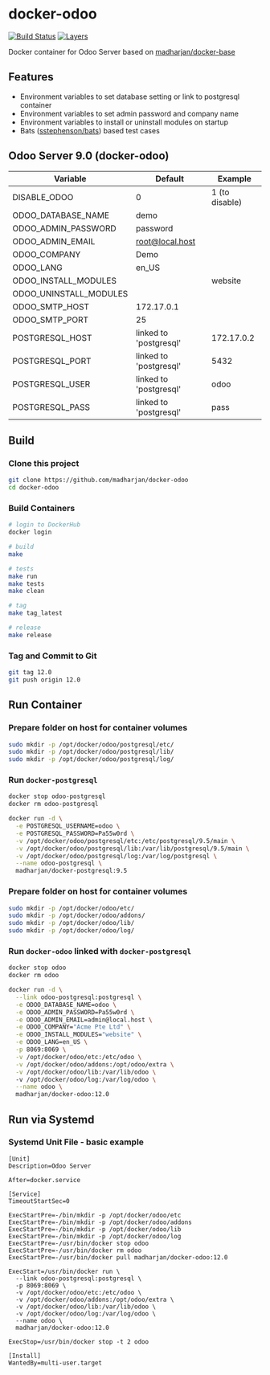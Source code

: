 # docker-odoo

[![Build Status](https://travis-ci.com/madharjan/docker-odoo.svg?branch=master)](https://travis-ci.com/madharjan/docker-odoo)
[![Layers](https://images.microbadger.com/badges/image/madharjan/docker-odoo.svg)](http://microbadger.com/images/madharjan/docker-odoo)

Docker container for Odoo Server based on [madharjan/docker-base](https://github.com/madharjan/docker-base/)

## Features

* Environment variables to set database setting or link to postgresql container
* Environment variables to set admin password and company name
* Environment variables to install or uninstall modules on startup
* Bats ([sstephenson/bats](https://github.com/sstephenson/bats/)) based test cases

## Odoo Server 9.0 (docker-odoo)

| Variable               | Default                | Example          |
|------------------------|------------------------|------------------|
| DISABLE_ODOO           | 0                      | 1 (to disable)   |
| ODOO_DATABASE_NAME     | demo                   |                  |
| ODOO_ADMIN_PASSWORD    | password               |                  |
| ODOO_ADMIN_EMAIL       | root@local.host        |                  |
| ODOO_COMPANY           | Demo                   |                  |
| ODOO_LANG              | en_US                  |                  |
| ODOO_INSTALL_MODULES   |                        | website          |
| ODOO_UNINSTALL_MODULES |                        |                  |
| ODOO_SMTP_HOST         | 172.17.0.1             |                  |
| ODOO_SMTP_PORT         | 25                     |                  |
| POSTGRESQL_HOST        | linked to 'postgresql' | 172.17.0.2       |
| POSTGRESQL_PORT        | linked to 'postgresql' | 5432             |
| POSTGRESQL_USER        | linked to 'postgresql' | odoo             |
| POSTGRESQL_PASS        | linked to 'postgresql' | pass              |


## Build

### Clone this project

```bash
git clone https://github.com/madharjan/docker-odoo
cd docker-odoo
```

### Build Containers

```bash
# login to DockerHub
docker login

# build
make

# tests
make run
make tests
make clean

# tag
make tag_latest

# release
make release
```

### Tag and Commit to Git

```bash
git tag 12.0
git push origin 12.0
```

## Run Container

### Prepare folder on host for container volumes

```bash
sudo mkdir -p /opt/docker/odoo/postgresql/etc/
sudo mkdir -p /opt/docker/odoo/postgresql/lib/
sudo mkdir -p /opt/docker/odoo/postgresql/log/
```

### Run `docker-postgresql`

```bash
docker stop odoo-postgresql
docker rm odoo-postgresql

docker run -d \
  -e POSTGRESQL_USERNAME=odoo \
  -e POSTGRESQL_PASSWORD=Pa55w0rd \
  -v /opt/docker/odoo/postgresql/etc:/etc/postgresql/9.5/main \
  -v /opt/docker/odoo/postgresql/lib:/var/lib/postgresql/9.5/main \
  -v /opt/docker/odoo/postgresql/log:/var/log/postgresql \
  --name odoo-postgresql \
  madharjan/docker-postgresql:9.5
```

### Prepare folder on host for container volumes

```bash
sudo mkdir -p /opt/docker/odoo/etc/
sudo mkdir -p /opt/docker/odoo/addons/
sudo mkdir -p /opt/docker/odoo/lib/
sudo mkdir -p /opt/docker/odoo/log/
```

### Run `docker-odoo` linked with `docker-postgresql`

```bash
docker stop odoo
docker rm odoo

docker run -d \
  --link odoo-postgresql:postgresql \
  -e ODOO_DATABASE_NAME=odoo \
  -e ODOO_ADMIN_PASSWORD=Pa55w0rd \
  -e ODOO_ADMIN_EMAIL=admin@local.host \
  -e ODOO_COMPANY="Acme Pte Ltd" \
  -e ODOO_INSTALL_MODULES="website" \
  -e ODOO_LANG=en_US \
  -p 8069:8069 \
  -v /opt/docker/odoo/etc:/etc/odoo \
  -v /opt/docker/odoo/addons:/opt/odoo/extra \
  -v /opt/docker/odoo/lib:/var/lib/odoo \  
  -v /opt/docker/odoo/log:/var/log/odoo \
  --name odoo \
  madharjan/docker-odoo:12.0
```

## Run via Systemd

### Systemd Unit File - basic example
```
[Unit]
Description=Odoo Server

After=docker.service

[Service]
TimeoutStartSec=0

ExecStartPre=-/bin/mkdir -p /opt/docker/odoo/etc
ExecStartPre=-/bin/mkdir -p /opt/docker/odoo/addons
ExecStartPre=-/bin/mkdir -p /opt/docker/odoo/lib
ExecStartPre=-/bin/mkdir -p /opt/docker/odoo/log
ExecStartPre=-/usr/bin/docker stop odoo
ExecStartPre=-/usr/bin/docker rm odoo
ExecStartPre=-/usr/bin/docker pull madharjan/docker-odoo:12.0

ExecStart=/usr/bin/docker run \
  --link odoo-postgresql:postgresql \
  -p 8069:8069 \
  -v /opt/docker/odoo/etc:/etc/odoo \
  -v /opt/docker/odoo/addons:/opt/odoo/extra \
  -v /opt/docker/odoo/lib:/var/lib/odoo \  
  -v /opt/docker/odoo/log:/var/log/odoo \
  --name odoo \
  madharjan/docker-odoo:12.0

ExecStop=/usr/bin/docker stop -t 2 odoo

[Install]
WantedBy=multi-user.target
```

